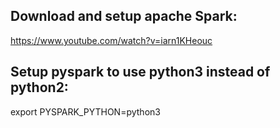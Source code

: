 ## Download and setup apache Spark:
  https://www.youtube.com/watch?v=iarn1KHeouc
  
## Setup pyspark to use python3 instead of python2:
  export PYSPARK_PYTHON=python3
